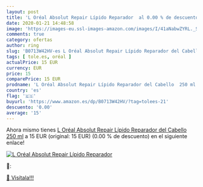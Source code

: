 ```yaml
---
layout: post
title: 'L Oréal Absolut Repair Lípido Reparador  al 0.00 % de descuento'
date: 2020-01-21 14:48:58
image: 'https://images-eu.ssl-images-amazon.com/images/I/41aNabwZYRL._SL200_.jpg'
comments: true
category: ofertas
author: ring
slug: 'B0713W42HV-es L Oréal Absolut Repair Lípido Reparador del Cabello 250 ml'
tags: [ tole.es, oréal ]
actualPrice: 15 EUR
currency: EUR
price: 15
comparePrice: 15 EUR
prodname: 'L Oréal Absolut Repair Lípido Reparador del Cabello  250 ml'
country: 'es'
flag: '🇪🇸'
buyurl: 'https://www.amazon.es/dp/B0713W42HV/?tag=tolees-21'
descuento: '0.00'
average: '15'
---
```


Ahora mismo tienes [L Oréal Absolut Repair Lípido Reparador del Cabello  250 ml](https://www.amazon.es/dp/B0713W42HV/?tag=tolees-21) a 15 EUR (original: 15 EUR) (0.00 %  de descuento) en el siguiente enlace!

[![L Oréal Absolut Repair Lípido Reparador ](https://images-eu.ssl-images-amazon.com/images/I/41aNabwZYRL._SL200_.jpg)](https://www.amazon.es/dp/B0713W42HV/?tag=tolees-21)

🔎:


[🛒 Visítala!!!](https://www.amazon.es/dp/B0713W42HV/?tag=tolees-21)
